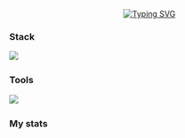  <div id="greet" align="center">
    <a href="https://git.io/typing-svg"><img src="https://readme-typing-svg.demolab.com?font=Fira+Code&duration=3500&pause=100&color=6CA2FF&background=1B1B27&center=true&vCenter=true&width=435&lines=Hi+there;It's+magaoutside;%F0%9F%91%A8%E2%80%8D%F0%9F%92%BB" alt="Typing SVG" /></a>
</div>

### Stack
<img src="https://skillicons.dev/icons?i=py,sklearn,tensorflow,pytorch,opencv,bots,cpp,git,docker,bash,html,css,js,lua,sqlite"/>&nbsp;

### Tools
<img src="https://skillicons.dev/icons?i=vscode,visualstudio,pycharm,github,figma,ai,arduino,blender,robloxstudio,discord,arch,ubuntu,windows,linux"/>&nbsp;

### My stats
<div id="stat" align="center">
    <img src="http://github-profile-summary-cards.vercel.app/api/cards/profile-details?username=magaoutside&theme=tokyonight" alt=""/>
    <img src="http://github-profile-summary-cards.vercel.app/api/cards/most-commit-language?username=magaoutside&theme=tokyonight" alt=""/>
    <img src="https://github-readme-stats.vercel.app/api?username=magaoutside&show_icons=true&theme=tokyonight" alt=""/>
</div>

